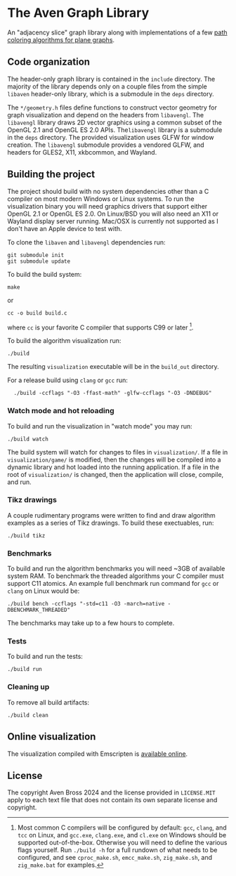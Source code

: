 # The Aven Graph Library

An "adjacency slice" graph library along with implementations
of a few [path coloring algorithms for plane graphs][2].

## Code organization

The header-only graph library is contained in the `include` directory.
The majority of the library depends only on a couple files from
the simple `libaven` header-only library, which is a submodule in the
`deps` directory.

The `*/geometry.h` files define functions to construct vector geometry
for graph visualization and depend on the headers from
`libavengl`. The `libavengl` library draws 2D vector
graphics using a common subset of the OpenGL 2.1 and OpenGL ES 2.0 APIs.
The`libavengl` library is a submodule in the `deps` directory.
The provided visualization uses GLFW for window creation.
The `libavengl` submodule provides a vendored GLFW, and headers
for GLES2, X11, xkbcommon, and Wayland.

## Building the project

The project should build with no system dependencies other
than a C compiler on most modern Windows or Linux systems. To run the
visualization binary you will need graphics drivers that support either
OpenGL 2.1 or OpenGL ES 2.0.
On Linux/BSD you will also need an X11 or Wayland display server running.
Mac/OSX is currently not supported as I don't have an Apple device to test with.

To clone the `libaven` and `libavengl` dependencies run:
```Shell
git submodule init
git submodule update
```
To build the build system:
```Shell
make
```
or
```Shell
cc -o build build.c
```
where `cc` is your favorite C compiler that supports C99 or later [^1].

To build the algorithm visualization run:
```Shell
./build
```
The resulting `visualization` executable will be in the `build_out` directory.

For a release build using `clang` or `gcc` run:
```Shell
  ./build -ccflags "-O3 -ffast-math" -glfw-ccflags "-O3 -DNDEBUG"
```

### Watch mode and hot reloading

To build and run the visualization in "watch mode" you may run:
```Shell
./build watch
```
The build system will watch for changes to files in `visualization/`. If a
file in `visualization/game/` is modified, then the changes will be compiled
into a dynamic library and hot loaded into the running application. If
a file in the root of `visualization/` is changed, then the application
will close, compile, and run.

### Tikz drawings

A couple rudimentary programs were written to find and draw
algorithm examples as a series of Tikz drawings. To build these
exectuables, run:
```Shell
./build tikz
```

### Benchmarks

To build and run the algorithm benchmarks you will need ~3GB of
available system RAM. To benchmark the threaded algorithms
your C compiler must support C11 atomics. An example full benchmark
run command for `gcc` or `clang` on Linux would be:
```Shell
./build bench -ccflags "-std=c11 -O3 -march=native -DBENCHMARK_THREADED"
```
The benchmarks may take up to a few hours to complete.

### Tests

To build and run the tests:
```Shell
./build run
```
 
### Cleaning up

To remove all build artifacts:
```Shell
./build clean
```

## Online visualization

The visualization compiled with Emscripten is [available online][1].

## License

The copyright Aven Bross 2024 and the license provided in `LICENSE.MIT`
apply to each text file that does
not contain its own separate license and copyright.

[^1]: Most common C compilers will be configured by default: `gcc`, `clang`,
and `tcc` on Linux, and `gcc.exe`, `clang.exe`, and `cl.exe` on Windows
should be supported out-of-the-box.
Otherwise you will need to define the various flags yourself.
Run `./build -h` for a full rundown of what needs to be configured,
and see `cproc_make.sh`, `emcc_make.sh`, `zig_make.sh`, and `zig_make.bat`
for examples.

[1]: https://musing.permutationlock.com/static/triangulate/visualization.html
[2]: https://github.com/permutationlock/implpathcol_paper
